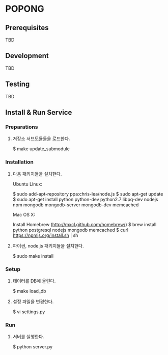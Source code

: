 POPONG
======

Prerequisites
-------------
TBD


Development
-----------
TBD


Testing
-------
TBD


Install & Run Service
---------------------

### Preparations

1. 저장소 서브모듈들을 로드한다.

	$ make update_submodule

### Installation

1. 다음 패키지들을 설치한다. 

	Ubuntu Linux:

	$ sudo add-apt-repository ppa:chris-lea/node.js
	$ sudo apt-get update
	$ sudo apt-get install python python-dev python2.7 libpq-dev nodejs npm
		mongodb mongodb-server mongodb-dev memcached

	Mac OS X:
	
	Install Homebrew (http://mxcl.github.com/homebrew/)
	$ brew install python postgresql nodejs mongodb memcached
	$ curl https://npmjs.org/install.sh | sh

1. 파이썬, node.js 패키지들을 설치한다.

	$ sudo make install

### Setup

1. 데이터를 DB에 올린다.

	$ make load_db

1. 설정 파일을 변경한다.

	$ vi settings.py

### Run

1. 서버를 실행한다.

	$ python server.py
